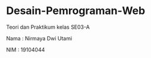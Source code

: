 # Desain-Pemrograman-Web
Teori dan Praktikum kelas SE03-A

Nama : Nirmaya Dwi Utami

NIM : 19104044

